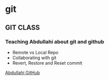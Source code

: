 # git 
## GIT CLASS

### Teaching Abdullahi about git and github
- Remote vs Local Repo
- Collaborating with git
- Revert, Restore and Reset commit

[Abdullahi GitHub](https://github.com/omosolar/)

